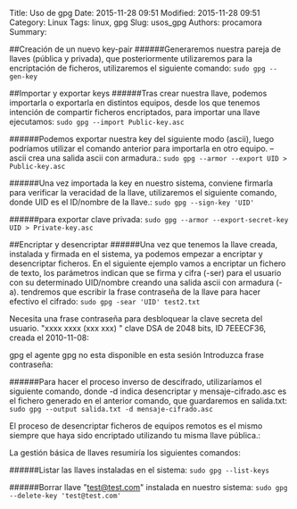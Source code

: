 Title: Uso de gpg
Date: 2015-11-28 09:51 
Modified: 2015-11-28 09:51
Category: Linux
Tags: linux, gpg
Slug: usos_gpg
Authors: procamora
Summary:

##Creación de un nuevo key-pair
######Generaremos nuestra pareja de llaves (pública y privada), que posteriormente utilizaremos para la encriptación de ficheros, utilizaremos el siguiente comando:
`sudo gpg --gen-key`


##Importar y exportar keys
######Tras crear nuestra llave, podemos importarla o exportarla en distintos equipos, desde los que tenemos intención de compartir ficheros encriptados, para importar una llave ejecutamos:
`sudo gpg --import Public-key.asc`


######Podemos exportar nuestra key del siguiente modo (ascii), luego podríamos utilizar el comando anterior para importarla en otro equipo. –ascii crea una salida ascii con armadura.:
`sudo gpg --armor --export UID > Public-key.asc`


######Una vez importada la key en nuestro sistema, conviene firmarla para verificar la veracidad de la llave, utilizaremos el siguiente comando, donde UID es el ID/nombre de la llave.:
`sudo gpg --sign-key 'UID'`


######para exportar clave privada:
`sudo gpg --armor --export-secret-key UID > Private-key.asc`





##Encriptar y desencriptar
######Una vez que tenemos la llave creada, instalada y firmada en el sistema, ya podemos empezar a encriptar y desencriptar ficheros. En el siguiente ejemplo vamos a encriptar un fichero de texto, los parámetros indican que se firma y cifra (-ser) para el usuario con su determinado UID/nombre creando una salida ascii con armadura (-a). tendremos que escribir la frase contraseña de la llave para hacer efectivo el cifrado:
`sudo gpg -sear 'UID' test2.txt`

Necesita una frase contraseña para desbloquear la clave secreta del usuario. "xxxx xxxx (xxx xxx) " clave DSA de 2048 bits, ID 7EEECF36, creada el 2010-11-08:

gpg el agente gpg no esta disponible en esta sesión Introduzca frase contraseña:

######Para hacer el proceso inverso de descifrado, utilizaríamos el siguiente comando, donde -d indica desencriptar y mensaje-cifrado.asc es el fichero generado en el anterior comando, que guardaremos en salida.txt:
`sudo gpg --output salida.txt -d mensaje-cifrado.asc`


El proceso de desencriptar ficheros de equipos remotos es el mismo siempre que haya sido encriptado utilizando tu misma llave pública.:

La gestión básica de llaves resumiría los siguientes comandos:

######Listar las llaves instaladas en el sistema:
`sudo gpg --list-keys`


######Borrar llave "test@test.com" instalada en nuestro sistema:
`sudo gpg --delete-key 'test@test.com'`
